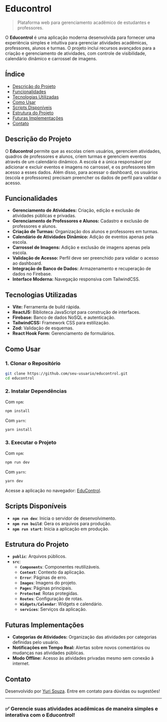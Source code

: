 # Educontrol

> Plataforma web para gerenciamento acadêmico de estudantes e professores.

O **Educontrol** é uma aplicação moderna desenvolvida para fornecer uma experiência simples e intuitiva para gerenciar atividades acadêmicas, professores, alunos e turmas. O projeto inclui recursos avançados para a criação e gerenciamento de atividades, com controle de visibilidade, calendário dinâmico e carrossel de imagens.

## Índice

- [Descrição do Projeto](#descrição-do-projeto)
- [Funcionalidades](#funcionalidades)
- [Tecnologias Utilizadas](#tecnologias-utilizadas)
- [Como Usar](#como-usar)
- [Scripts Disponíveis](#scripts-disponíveis)
- [Estrutura do Projeto](#estrutura-do-projeto)
- [Futuras Implementações](#futuras-implementações)
- [Contato](#contato)

## Descrição do Projeto

O **Educontrol** permite que as escolas criem usuários, gerenciem atividades, quadros de professores e alunos, criem turmas e gerenciem eventos através de um calendário dinâmico. A escola é a única responsável por adicionar e excluir eventos e imagens no carrossel, e os professores têm acesso a esses dados. Além disso, para acessar o dashboard, os usuários (escola e professores) precisam preencher os dados de perfil para validar o acesso.

## Funcionalidades

- **Gerenciamento de Atividades:** Criação, edição e exclusão de atividades públicas e privadas.
- **Gerenciamento de Professores e Alunos:** Cadastro e exclusão de professores e alunos.
- **Criação de Turmas:** Organização dos alunos e professores em turmas.
- **Calendário de Atividades Dinâmico:** Adição de eventos apenas pela escola.
- **Carrossel de Imagens:** Adição e exclusão de imagens apenas pela escola.
- **Validação de Acesso:** Perfil deve ser preenchido para validar o acesso ao dashboard.
- **Integração de Banco de Dados:** Armazenamento e recuperação de dados no Firebase.
- **Interface Moderna:** Navegação responsiva com TailwindCSS.

## Tecnologias Utilizadas

- **Vite:** Ferramenta de build rápida.
- **ReactJS:** Biblioteca JavaScript para construção de interfaces.
- **Firebase:** Banco de dados NoSQL e autenticação.
- **TailwindCSS:** Framework CSS para estilização.
- **Zod:** Validação de esquemas.
- **React Hook Form:** Gerenciamento de formulários.

## Como Usar

### 1. Clonar o Repositório

```bash
git clone https://github.com/seu-usuario/educontrol.git
cd educontrol
```

### 2. Instalar Dependências

Com `npm`:

```bash
npm install
```

Com `yarn`:

```bash
yarn install
```

### 3. Executar o Projeto

Com `npm`:

```bash
npm run dev
```

Com `yarn`:

```bash
yarn dev
```

Acesse a aplicação no navegador: [EduControl](https://educontrol.vercel.app).

## Scripts Disponíveis

- **`npm run dev`**: Inicia o servidor de desenvolvimento.
- **`npm run build`**: Gera os arquivos para produção.
- **`npm run start`**: Inicia a aplicação em produção.

## Estrutura do Projeto

- **`public`**: Arquivos públicos.
- **`src`**:
  - **`Components`**: Componentes reutilizáveis.
  - **`Context`**: Contexto da aplicação.
  - **`Error`**: Páginas de erro.
  - **`Images`**: Imagens do projeto.
  - **`Pages`**: Páginas principais.
  - **`Protected`**: Rotas protegidas.
  - **`Routes`**: Configuração de rotas.
  - **`Widgets/Calendar`**: Widgets e calendário.
  - **`services`**: Serviços da aplicação.

## Futuras Implementações

- **Categorias de Atividades:** Organização das atividades por categorias definidas pelo usuário.
- **Notificações em Tempo Real:** Alertas sobre novos comentários ou mudanças nas atividades públicas.
- **Modo Offline:** Acesso às atividades privadas mesmo sem conexão à internet.

## Contato

Desenvolvido por [Yuri Souza](https://github.com/yurisdevops). Entre em contato para dúvidas ou sugestões!

---

### ✅ **Gerencie suas atividades acadêmicas de maneira simples e interativa com o Educontrol!**


